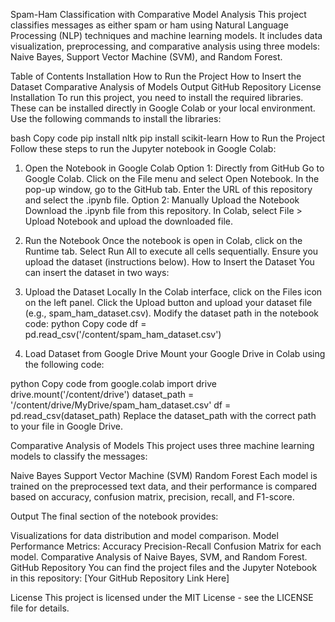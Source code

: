 Spam-Ham Classification with Comparative Model Analysis
This project classifies messages as either spam or ham using Natural Language Processing (NLP) techniques and machine learning models. It includes data visualization, preprocessing, and comparative analysis using three models: Naive Bayes, Support Vector Machine (SVM), and Random Forest.

Table of Contents
Installation
How to Run the Project
How to Insert the Dataset
Comparative Analysis of Models
Output
GitHub Repository
License
Installation
To run this project, you need to install the required libraries. These can be installed directly in Google Colab or your local environment. Use the following commands to install the libraries:

bash
Copy code
pip install nltk
pip install scikit-learn
How to Run the Project
Follow these steps to run the Jupyter notebook in Google Colab:

1. Open the Notebook in Google Colab
Option 1: Directly from GitHub
Go to Google Colab.
Click on the File menu and select Open Notebook.
In the pop-up window, go to the GitHub tab.
Enter the URL of this repository and select the .ipynb file.
Option 2: Manually Upload the Notebook
Download the .ipynb file from this repository.
In Colab, select File > Upload Notebook and upload the downloaded file.
2. Run the Notebook
Once the notebook is open in Colab, click on the Runtime tab.
Select Run All to execute all cells sequentially. Ensure you upload the dataset (instructions below).
How to Insert the Dataset
You can insert the dataset in two ways:

1. Upload the Dataset Locally
In the Colab interface, click on the Files icon on the left panel.
Click the Upload button and upload your dataset file (e.g., spam_ham_dataset.csv).
Modify the dataset path in the notebook code:
python
Copy code
df = pd.read_csv('/content/spam_ham_dataset.csv')
2. Load Dataset from Google Drive
Mount your Google Drive in Colab using the following code:

python
Copy code
from google.colab import drive
drive.mount('/content/drive')
dataset_path = '/content/drive/MyDrive/spam_ham_dataset.csv'
df = pd.read_csv(dataset_path)
Replace the dataset_path with the correct path to your file in Google Drive.

Comparative Analysis of Models
This project uses three machine learning models to classify the messages:

Naive Bayes
Support Vector Machine (SVM)
Random Forest
Each model is trained on the preprocessed text data, and their performance is compared based on accuracy, confusion matrix, precision, recall, and F1-score.

Output
The final section of the notebook provides:

Visualizations for data distribution and model comparison.
Model Performance Metrics:
Accuracy
Precision-Recall
Confusion Matrix for each model.
Comparative Analysis of Naive Bayes, SVM, and Random Forest.
GitHub Repository
You can find the project files and the Jupyter Notebook in this repository:
[Your GitHub Repository Link Here]

License
This project is licensed under the MIT License - see the LICENSE file for details.
